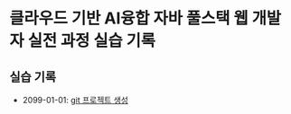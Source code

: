 # 클라우드 기반 AI융합 자바 풀스택 웹 개발자 실전 과정 실습 기록

## 실습 기록

- 2099-01-01: [git 프로젝트 생성](git/git-init/README.md)